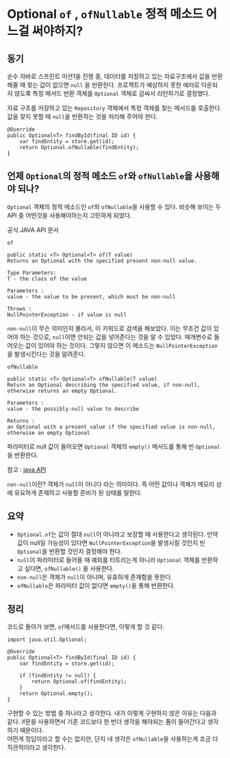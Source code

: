 # Optional `of` , `ofNullable` 정적 메소드 어느걸 써야하지?
## 동기

순수 자바로 스프린트 미션1을 진행 중, 데이터를 저장하고 있는 자료구조에서 값을 반환해줄 때 찾는 값이 없으면 `null` 을 반환한다. 프로젝트가 예상하지 못한 에러로 다운되지 않도록 특정 메서드 반환 객체를 `Optional` 객체로 감싸서 리턴하기로 결정했다.

자료 구조를 저장하고 있는 `Repository` 객체에서 특정 객체를 찾는 메서드를 호출한다. 값을 찾지 못할 때 `null`을 반환하는 것을 처리해 주어야 한다.

```
@Override
public Optional<T> findById(final ID id) {
    var findEntity = store.get(id);
    return Optional.ofNullable(findEntity);
}
```

## 언제 `Optional`의 정적 메소드 `of`와 `ofNullable`을 사용해야 되나?

`Optional` 객체의 정적 메소드인 `of`와 `ofNullable`을 사용할 수 있다. 비슷해 보이는 두 API 중 어떤것을 사용해야하는지 고민하게 되었다.

공식 JAVA API 문서

`of`

```
public static <T> Optional<T> of(T value)
Returns an Optional with the specified present non-null value.

Type Parameters:
T - the class of the value

Parameters :
value - the value to be present, which must be non-null

Throws : 
NullPointerException - if value is null
```

`non-null`이 무슨 의미인지 몰라서, 이 키워드로 검색을 해보았다. 이는 무조건 값이 있어야 하는 것으로, `null`이면 안되는 값을 넣어준다는 것을 알 수 있었다. 매개변수로 들어오는 값이 있어야 하는 것이다. 그렇지 않으면 이 메소드는 `NullPointerException`을 발생시킨다는 것을 알려준다.

`ofNullable`

```
public static <T> Optional<T> ofNullable(T value)
Return an Optional describing the specified value, if non-null, otherwise returns an empty Optional.

Parameters :
value - the possibly-null value to describe

Returns :
an Optional with a present value if the specified value is non-null, otherwise an empty Optional
```

파라미터로 null 값이 들어오면 `Optional` 객체의 `empty()` 메서드를 통해 빈 `Optional`을 반환한다.

참고 : [java API](https://docs.oracle.com/javase/8/docs/api/java/util/Optional.html#of-T-)

`non-null`이란? 객체가 `null`이 아니다 라는 의미이다. 즉 어떤 값이나 객체가 메모리 상에 유요하게 존재하고 사용할 준비가 된 상태를 말한다.

## 요약

-   `Optional.of`는 값이 절대 `null`이 아니라고 보장할 때 사용한다고 생각된다. 만약 값이 null일 가능성이 있다면 `NullPointerException`을 발생시킬 것인지 빈 `Optional`을 반환할 것인지 결정해야 한다.
-   `null`이 파라미터로 들어올 때 예외를 터트리는게 아니라 `Optional` 객체를 반환하고 싶다면, `ofNullable()` 을 사용한다.
-   `non-null`은 객체가 `null`이 아니며, 유효하게 존재함을 뜻한다.
-   `ofNullable`은 파라미터 값이 없다면 `empty()`을 통해 반환한다.

## 정리

코드로 돌아가 보면, `of`메서드를 사용한다면, 이렇게 할 것 같다.

```
import java.util.Optional;

@Override
public Optional<T> findById(final ID id) {
    var findEntity = store.get(id);

    if (findEntity != null) {
        return Optional.of(findEntity);
    }
    return Optional.empty();
}
```

구현할 수 있는 방법 중 하나라고 생각한다. 내가 이렇게 구현하지 않은 이유는 다음과 같다. if문을 사용하면서 기존 코드보다 한 번더 생각을 해야되는 품이 들어간다고 생각하기 때문이다.  
어떤게 정답이라고 할 수는 없지만, 단지 내 생각은 `ofNullable`을 사용하는게 조금 더 직관적이라고 생각한다.